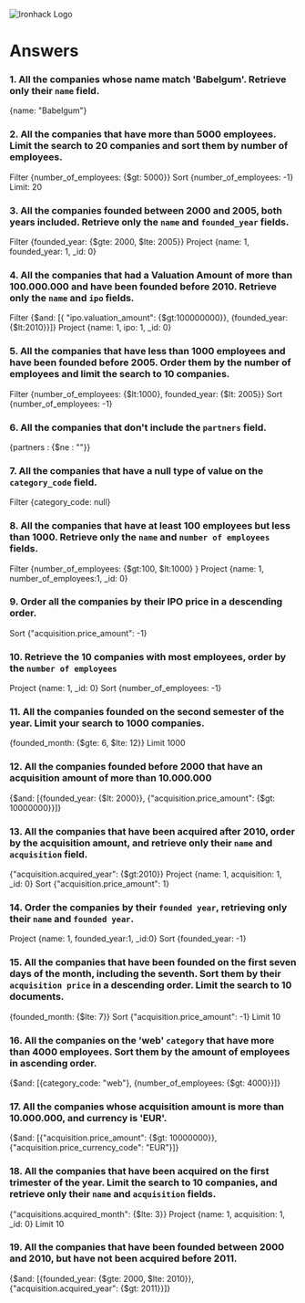 ![Ironhack Logo](https://i.imgur.com/1QgrNNw.png)

# Answers

### 1. All the companies whose name match 'Babelgum'. Retrieve only their `name` field.

{name: "Babelgum"}

### 2. All the companies that have more than 5000 employees. Limit the search to 20 companies and sort them by **number of employees**.

Filter {number_of_employees: {$gt: 5000}}
Sort {number_of_employees: -1}
Limit: 20


### 3. All the companies founded between 2000 and 2005, both years included. Retrieve only the `name` and `founded_year` fields.

Filter {founded_year: {$gte: 2000, $lte: 2005}}
Project {name: 1, founded_year: 1, _id: 0}

### 4. All the companies that had a Valuation Amount of more than 100.000.000 and have been founded before 2010. Retrieve only the `name` and `ipo` fields.

Filter {$and: [{ "ipo.valuation_amount": {$gt:100000000}}, {founded_year: {$lt:2010}}]}
Project {name: 1, ipo: 1, _id: 0}

### 5. All the companies that have less than 1000 employees and have been founded before 2005. Order them by the number of employees and limit the search to 10 companies.

Filter {number_of_employees: {$lt:1000}, founded_year: {$lt: 2005}}
Sort   {number_of_employees: -1}

### 6. All the companies that don't include the `partners` field.

{partners : {$ne : ""}}

### 7. All the companies that have a null type of value on the `category_code` field.

Filter {category_code: null}

### 8. All the companies that have at least 100 employees but less than 1000. Retrieve only the `name` and `number of employees` fields.

Filter {number_of_employees: {$gt:100, $lt:1000} }
Project {name: 1, number_of_employees:1, _id: 0}

### 9. Order all the companies by their IPO price in a descending order.

Sort {"acquisition.price_amount": -1}

### 10. Retrieve the 10 companies with most employees, order by the `number of employees`

Project {name: 1, _id: 0}
Sort {number_of_employees: -1}

### 11. All the companies founded on the second semester of the year. Limit your search to 1000 companies.

{founded_month: {$gte: 6, $lte: 12}}
Limit 1000

### 12. All the companies founded before 2000 that have an acquisition amount of more than 10.000.000

{$and: [{founded_year: {$lt: 2000}}, {"acquisition.price_amount": {$gt: 10000000}}]}

### 13. All the companies that have been acquired after 2010, order by the acquisition amount, and retrieve only their `name` and `acquisition` field.

{"acquisition.acquired_year": {$gt:2010}}
Project {name: 1, acquisition: 1, _id: 0}
Sort {"acquisition.price_amount": 1}

### 14. Order the companies by their `founded year`, retrieving only their `name` and `founded year`.

Project {name: 1, founded_year:1, _id:0}
Sort {founded_year: -1}

### 15. All the companies that have been founded on the first seven days of the month, including the seventh. Sort them by their `acquisition price` in a descending order. Limit the search to 10 documents.

{founded_month: {$lte: 7}}
Sort {"acquisition.price_amount": -1}
Limit 10

### 16. All the companies on the 'web' `category` that have more than 4000 employees. Sort them by the amount of employees in ascending order.

{$and: [{category_code: "web"}, {number_of_employees: {$gt: 4000}}]}

### 17. All the companies whose acquisition amount is more than 10.000.000, and currency is 'EUR'.

{$and: [{"acquisition.price_amount": {$gt: 10000000}}, {"acquisition.price_currency_code": "EUR"}]}

### 18. All the companies that have been acquired on the first trimester of the year. Limit the search to 10 companies, and retrieve only their `name` and `acquisition` fields.

{"acquisitions.acquired_month": {$lte: 3}}
Project {name: 1, acquisition: 1, _id: 0}
Limit 10

### 19. All the companies that have been founded between 2000 and 2010, but have not been acquired before 2011.

{$and: [{founded_year: {$gte: 2000, $lte: 2010}}, {"acquisition.acquired_year": {$gt: 2011}}]}
